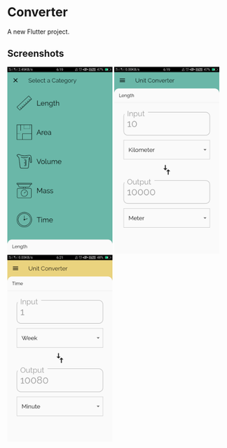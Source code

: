 # Converter

A new Flutter project.

## Screenshots

<img src="https://github.com/rdtank/Converter/blob/master/assets/img_1.png" width=240/>

<img src="https://github.com/rdtank/Converter/blob/master/assets/img_2.png" width=240/>

<img src="https://github.com/rdtank/Converter/blob/master/assets/img_3.png" width=240/>
